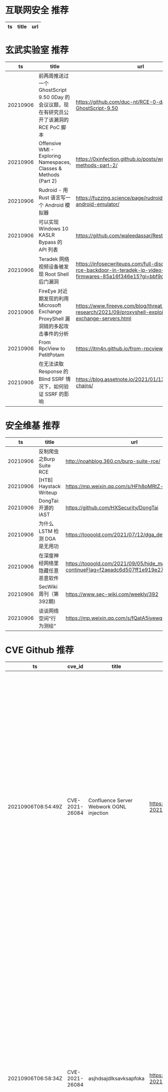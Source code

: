 # 互联网安全 推荐
| ts | title | url| 
| --- | --- | ---| 


# 玄武实验室 推荐
| ts | title | url| 
| --- | --- | ---| 
| 20210906 | 前两周推送过一个 GhostScript 9.50 0Day 的会议议题，现在有研究员公开了该漏洞的 RCE PoC 脚本 | https://github.com/duc-nt/RCE-0-day-for-GhostScript-9.50| 
| 20210906 | Offensive WMI - Exploring Namespaces, Classes & Methods (Part 2) | https://0xinfection.github.io/posts/wmi-classes-methods-part-2/| 
| 20210906 | Rudroid - 用 Rust 语言写一个 Android 模拟器 | https://fuzzing.science/page/rudroid-worlds-worst-android-emulator/| 
| 20210906 | 可以实现 Windows 10 KASLR Bypass 的 API 列表 | https://github.com/waleedassar/RestrictedKernelLeaks| 
| 20210906 | Teradek 网络视频设备被发现 Root Shell 后门漏洞 | https://infosecwriteups.com/full-disclosure-0-day-rce-backdoor-in-teradek-ip-video-device-firmwares-85a16f346e15?gi=bbf9cd352aa6| 
| 20210906 | FireEye 对近期发现的利用 Microsoft Exchange ProxyShell 漏洞链的多起攻击事件的分析 | https://www.fireeye.com/blog/threat-research/2021/09/proxyshell-exploiting-microsoft-exchange-servers.html| 
| 20210906 | From RpcView to PetitPotam | https://itm4n.github.io/from-rpcview-to-petitpotam/| 
| 20210906 | 在无法读取 Response 的 Blind SSRF 情况下，如何验证 SSRF 的影响 | https://blog.assetnote.io/2021/01/13/blind-ssrf-chains/| 


# 安全维基 推荐
| ts | title | url| 
| --- | --- | ---| 
| 20210906 | 反制爬虫之Burp Suite RCE | http://noahblog.360.cn/burp-suite-rce/| 
| 20210906 | [HTB] Haystack Writeup | https://mp.weixin.qq.com/s/HFh8pMRtZ-fm_-0lMoUqvw| 
| 20210906 | DongTai: 开源的 IAST | https://github.com/HXSecurity/DongTai| 
| 20210906 | 为什么 LSTM 检测 DGA 是无用功 | https://toooold.com/2021/07/12/dga_detection.html| 
| 20210906 | 在深度神经网络里隐藏任意恶意软件 | https://toooold.com/2021/09/05/hide_malware_ann.html?continueFlag=f2aeadc6d507ff1e919e27925b7e4d4a| 
| 20210906 | SecWiki周刊（第392期) | https://www.sec-wiki.com/weekly/392| 
| 20210906 | 谈谈网络空间“行为测绘” | https://mp.weixin.qq.com/s/fQatA5iyewqRBMWtpVjsRA| 


# CVE Github 推荐
| ts | cve_id | title | url | cve_detail| 
| --- | --- | --- | --- | ---| 
| 20210906T08:54:49Z | CVE-2021-26084 | Confluence Server Webwork OGNL injection | https://github.com/h3v0x/CVE-2021-26084_Confluence | In affected versions of Confluence Server and Data Center, an OGNL injection vulnerability exists that would allow an authenticated user, and in some instances an unauthenticated user, to execute arbitrary code on a Confluence Server or Data Center instance. The vulnerable endpoints can be accessed by a non-administrator user or unauthenticated user if ‘Allow people to sign up to create their account’ is enabled. To check whether this is enabled go to COG > User Management > User Signup Options. The affected versions are before version 6.13.23, from version 6.14.0 before 7.4.11, from version 7.5.0 before 7.11.6, and from version 7.12.0 before 7.12.5.| 
| 20210906T06:58:34Z | CVE-2021-26084 | asjhdsajdlksavksapfoka | https://github.com/p1gz/CVE-2021-26084-Confluence-OGNL | In affected versions of Confluence Server and Data Center, an OGNL injection vulnerability exists that would allow an authenticated user, and in some instances an unauthenticated user, to execute arbitrary code on a Confluence Server or Data Center instance. The vulnerable endpoints can be accessed by a non-administrator user or unauthenticated user if ‘Allow people to sign up to create their account’ is enabled. To check whether this is enabled go to COG > User Management > User Signup Options. The affected versions are before version 6.13.23, from version 6.14.0 before 7.4.11, from version 7.5.0 before 7.11.6, and from version 7.12.0 before 7.12.5.| 
| 20210906T06:50:06Z | CVE-2021-3156 | Null | https://github.com/Y3A/CVE-2021-3156 | Sudo before 1.9.5p2 contains an off-by-one error that can result in a heap-based buffer overflow, which allows privilege escalation to root via %sudoedit -s% and a command-line argument that ends with a single backslash character.| 
| 20210906T03:58:31Z | CVE-2021-34371 | CVE-2021-34371.jar | https://github.com/zwjjustdoit/CVE-2021-34371.jar | Neo4j through 3.4.18 (with the shell server enabled) exposes an RMI service that arbitrarily deserializes Java objects, e.g., through setSessionVariable. An attacker can abuse this for remote code execution because there are dependencies with exploitable gadget chains.| 


# klee on Github 推荐
| ts | title | url | stars | forks| 
| --- | --- | --- | --- | ---| 
| 20210906T11:51:17Z | Null | https://github.com/Hidayatilman/KleeBOT | 1 | 0| 
| 20210906T11:41:15Z | Personal Blog | https://github.com/klee1611/klee1611.github.io | 0 | 0| 
| 20210906T11:10:50Z | An open-source Chinese font derived from Fontworks% Klee One. 一款基于 FONTWORKS 的 Klee One 的开源中文字体。 | https://github.com/lxgw/LxgwWenKai | 2726 | 71| 
| 20210906T09:41:40Z | RVT is a collection of tools/libraries to support both static and dynamic verification of Rust programs. | https://github.com/project-oak/rust-verification-tools | 178 | 19| 
| 20210906T08:09:22Z | This repo consists of some art samples of a student e-learning game project called %Das Geheimnis der Kleeblattfarm% | https://github.com/baumgae/Kleeblatt-Farm-Art | 0 | 0| 


# s2e on Github 推荐
| ts | title | url | stars | forks| 
| --- | --- | --- | --- | ---| 
| 20210906T09:41:06Z | Season 2, Episode 1 - In this episode we look at how to correctly host your HTML files, and reverse proxy the ws/ (Websocket) connections back to the Asterisk Service. It%s all done on a single local instance so we are using a self signed certificate. | https://github.com/InnovateAsterisk/S2E1 | 0 | 0| 
| 20210906T02:29:21Z | S2E: A platform for multi-path program analysis with selective symbolic execution. | https://github.com/S2E/s2e | 148 | 37| 


# exploit on Github 推荐
| ts | title | url | stars | forks| 
| --- | --- | --- | --- | ---| 
| 20210906T11:46:35Z | This repository contains some resources for ethical hackers penetration tester 😊 This may contain some files, tools, books, and links that need to be used for good purposes only. Do not do any illegal work using these sources. | https://github.com/rng70/Hacking-Resources | 7 | 0| 
| 20210906T11:42:40Z | This repository is primarily maintained by Omar Santos and includes thousands of resources related to ethical hacking  / penetration testing, digital forensics and incident response (DFIR), vulnerability research, exploit development, reverse engineering, and more. | https://github.com/The-Art-of-Hacking/h4cker | 10004 | 1671| 
| 20210906T11:20:40Z | A vulnerable machine made for CTF. In this vulnerable machine Dirty COW vulnerability is used. Dirty COW vulnerability is a type of privilege escalation exploit, which essentially means that it can be used to gain root-user access on any Linux-based system. | https://github.com/risacker/Vulnerable_Machine | 0 | 0| 
| 20210906T11:11:01Z | This repository Contain Tools Of Exploiter Dev | https://github.com/DKBARB10/Exploit_Dev | 0 | 0| 
| 20210906T11:03:07Z | Open-Source Vulnerability Intelligence Center - Unified source of vulnerability, exploit and threat Intelligence feeds | https://github.com/Patrowl/PatrowlHearsData | 29 | 17| 
| 20210906T10:30:35Z | Moving Object Segmentation in 3D LiDAR Data: A Learning-based Approach Exploiting Sequential Data (RAL/IROS 2021) | https://github.com/PRBonn/LiDAR-MOS | 149 | 26| 
| 20210906T10:02:59Z | WHICH ARE THE BEST SMARTPHONES UNDER 15000 . Best Smartphones under Rs.15000 models 2021  Step by step instructions to track down the best cell phones under Rs.15,000?Take a look  Cell phones have turned into a central piece of our life. We can%t ponder our existence without cell phones. Assuming you are hoping to purchase a Smartphones under ₹15,000, look at our rundown. There are various cell phones accessible in the various sections yet Smartphones under Rs.15,000 are the most jammed cell phone fragment in the Indian market.  We get cell phones that offer fantastic worth and progressed components and execution. The accompanying elements that ought to be thought of while purchasing a Smartphone under Rs.15,000 are battery execution, quick charging, great showcase, nice execution and gaming experience, RAM, Processor, camera, working framework, and all that things are remembered for the underneath cell phones list. Cell phones makers center around making quality innovation that is available for everybody. On the off chance that you are searching for a cell phone in your spending plan, look at the beneath rundown of Best Smartphones under Rs.15,000.  Here is the current rundown of Best Smartphones under Rs 15,000:  Redmi Note 10  Realme 8  Realme Narzo 30  Samsung Galaxy M32  Motorola Moto G30  Redmi Note 10:  WHICH ARE THE BEST SMARTPHONES UNDER 15000  Best Smartphones under Rs.15000 models 2021  Redmi Note 10 is one of the Most outstanding Smartphone under Rs.15000.Redmi has as of late refreshed its Note Series. This gadget accompanies a splendid 6.43 inch full HD show and offers great execution. As far as battery life, this cell phone is the best 5,000mAh battery which can undoubtedly most recent daily, charges from 0 to half inside 30 minutes.  It has a super AMOLED show that permits you to encounter a smooth and vivid survey insight. Redmi Note 10 controlled by the Qualcomm Snapdragon 678 SoC processor that is amazing enough for relaxed gaming just as ordinary undertakings.  Photography is streamlined with a 48 MP Quad Rear camera with a 8MP Ultra-wide focal point, 2MP Macro, and Portrait focal point on the front 13 MP selfie camera. It can record 4K@30fps, support magnificence mode, slow movement, and different elements.  Redmi Note 10 has double sound system speakers with Hi-Res ensured sound for a vivid sound encounter. The side-mounted unique finger impression sensor accompanies a flush plan to give you an exceptional vibe.  Presently you can open your gadget effectively with a smidgen. Shields your gadget from unforeseen falls and undesirable scratches with Corning Gorilla glasses. Redmi Note 10 comes in 3 distinctive slick shadings Aqua Green, Shadow Black, Frost white.3.5mm sound jack, simply attachment and play for constant amusement.  Specialized Specification:  Measurements (mm):160.46 x 74.50 x 8.30  Weight (g):178.80  Battery limit (mAh):5000  Quick charging: Proprietary  Tones: Aqua Green, Frost White, Shadow Black  Show: Screen size (inches):6.43  Touchscreen:Yes  Resolution:1080×2400 pixels  Assurance type:Gorilla Glass  Processor octa-center  Processor make Qualcomm Snapdragon 678  RAM:4GB  Interior storage:64GB  Expandable storage:Yes  Expandable capacity type:microSD  Expandable capacity up to (GB):512  Committed microSD space: Yes  Back camera:48-megapixel + 8-megapixel + 2-megapixel)+ 2-megapixel  No. of Rear Cameras:4  Back autofocus:Yes  Back Flash: Yes  Front camera:13-megapixel  No. of Front Cameras:1  Working framework: Android 11  Skin: MIUI 12  Finger impression sensor: Yes  Compass/Magnetometer:Yes  Nearness sensor: Yes  Accelerometer: Yes  Surrounding light sensor: Yes  Spinner : Yes  Experts  Eye-getting plan.  Great camera yield from the essential camera.  Great presentation and incredible battery life.  Cons  Baffling gaming execution.  Realme 8 :  The Realme 8 is a decent gadget for media utilization with an alluring striking plan. experience splendid, distinctive shadings with a 6.4″ super AMOLED full showcase.  A touch inspecting pace of 180Hz.The fast in-show unique mark scanner gives a simpler open encounter. It accompanies a 5000mAh battery viable with 30W Fast Charging innovation. Hey Res affirmed sound for a vivid sound experience.The super-flimsy 7.99mm and 177g design.6GB RAM with 128GB in-assembled capacity.  The Neon Portrait highlights assist with featuring your magnificence. The Dynamic Bokeh highlights assist you with taking more jazzy and dynamic pictures. The front and back cameras assist you with exploiting your inventiveness.  Quickly charge the gadget to 100% in only 65 minutes. By utilizing slant shift mode you can add smaller than normal impacts to your photographs to make them look adorable and excellent. Assuming you are searching for Smartphones under Rs.15,000, you can go for Realme 8.  We should take a gander at some specialized components:  Measurements (mm):160.60 x 73.90 x 7.99  Weight (g):177.00  Battery limit (mAh):5000  Quick charging: Proprietary  Shadings: Cyber Black, Cyber Silver  Screen size (inches):6.40  Touchscreen: Yes  Resolution:1080×2400 pixels  Processor octa-center  Processor make: MediaTek Helio G95  RAM:8GB  Inner storage:128GB  Expandable capacity: Yes  Expandable capacity type:microSD  Back camera:64-megapixel + 8-megapixel + 2-megapixel + 2-megapixel  No. of Rear Cameras:4  Back self-adjust: Yes  Back Flash: Yes  Front camera:16-megapixel  No. of Front Cameras:1  Working framework: Android 11  Skin: Realme UI 2.0  Face open: Yes  In-Display Fingerprint Sensor: Yes  Compass/Magnetometer:Yes  Closeness sensor: Yes  Accelerometer: Yes  Encompassing light sensor: Yes  Gyrator : Yes  Stars  Cons  Dependable execution  Disillusioning camera experience  90Hz revive rate show  Bloatware-perplexed UI  Great battery life.  Slow charging  Realme Narzo 30:  On the off chance that you are searching for Best Smartphones under Rs.15,000, look at this Realme Narzo 30. The Realme Narzo 30 is a recently dispatched cell phone with brilliant components.  Realme is one of the quickest developing brand in the Indian market. Going to its particulars, the new gadget has a splendid 6.5″ presentation which can assist you with opening up a totally different skyline. The cell phone has a huge 5000mAh battery. The gadget accompanies a MediaTek Helio G-85 octa-center processor. Realme Narzo 30 displays 64GB that is further expandable up to 256GB utilizing a microSD card. It accompanies a 48 MP AI Triple Camera with a 16MP front camera.  It offers availability alternatives like Mobile Hotspot, Bluetooth v5.0, A-GPS Glonass, WiFi 802.11, USB Type-C, USB Charging alongside help for 4G VoLTE organization.  This presentation of this Realme Narzo 30 offers a smooth looking over experience. This Realme Narzo 30 components a race track-roused V-speed configuration to offer an exciting, restless look. The realme Narzo 30 has Android 11 OS, and it is smooth and easy to use. The Realme Narzo 30 is one of the Most amazing Smartphone under Rs.15,000.  We should take a gander at some specialized provisions:  Screen Size (In Inches):6.5  Show Technology :IPS LCD  Screen Resolution (In Pixels):1080 x 2400  Pixel Density (Ppi):270  Invigorate Rate:90 Hz  Camera Features:Triple  Back Camera Megapixel:48 + 2 + 2  Front Camera Megapixel:16  Face Detection:Yes  Hdr:Yes  Battery Capacity (Mah):5000  Quick Charging Wattage:30 W  Charging Type Port :Type-C  Cpu:Mediatek Helio G95  Central processor Speed:2×2.05 GHz, 6×2.0 GHz  Processor Cores:Octa  Ram:4 GB  Gpu:Mali-G76 MC4  Measurements (Lxbxh-In Mm):162.3 x 75.4 x 9.4  Weight (In Grams):192  Storage:64 GB  Stars  Extraordinary presentation to watch recordings.  Respectable essential camera in daytime.  Cons  Helpless low-light camera execution.  Samsung Galaxy F22:  Samsung presents the Samsung universe F22 cell phone which is the Best Smartphone under Rs.15,000.if you are a moderate client like online media, observe a few recordings, and mess around for the sake of entertainment, then, at that point this telephone is intended for you. Keeping in see the mid-range level of passage Samsung has made its quality felt inside the majority. Eminent telephone with a heavenly look and very magnificent execution  Samsung Galaxy F22 accompanies a 16.23cm(6.4″)sAMOLED vastness U showcase. Super AMOLED with HD very much designed which is satisfying to the eye for long viewing.Glam up your feed with a genuine 42MP Quad camera. Consistent performing various tasks, monstrous capacity, and force loaded with the MTK G80 processor.Scanner.Available in two cool shadings Denim dark, Denim blue.  Samsung Galaxy F22 accompanies a 6000mAh battery so you can go a whole day without having to continually re-energize. Each photograph that you catch on this Samsung cosmic system F22 will be clear and reasonable. make your installment speedy and quick by utilizing Samsung pay smaller than usual.  We should take a gander at some specialized components:  Measurements (mm):159.90 x 74.00 x 9.30  Weight (g):203.00  Battery limit (mAh):6000  Screen size (inches):6.40  Touchscreen:Yes  Resolution:720×1600 pixels  Assurance type:Gorilla Glass  Processor:octa-center  Processor make:MediaTek Helio G80  RAM:4GB  Inward storage:64GB  Working system:Android 11  Back camera:48-megapixel 8-megapixel + 2-megapixel + 2-megapixel  No. of Rear Cameras:4  Back autofocus:Yes  front camera:13-megapixel  No. of Front Cameras:1  Aces:  90 Hz Refresh Rate.  Samsung Pay Mini.  Up-to-date Design.Motorola Moto G30:   Motorola  Moto G30: Motorola has dispatched Moto G30 is one of the Most outstanding Smartphones under Rs.15,000 in India. The cell phone has Android 11 OS with a close stock interface. Moto G30 accompanies a quad-camera which incorporates a 64MP essential sensor and 13 MP camera at the front. Moto G30 has two distinct shadings Dark Pearl and Pastel Sky tones.   Moto G30 accompanies a 6.5-inch HD show with a 20:9 angle ratio,90Hz revive rate, and 720*1600 pixels show goal. The Moto G30 runs on Android 11. The telephone is stacked with highlights like Night Vision, shot advancement, Auto grin catch, HDR, and RAW photograph output.it is controlled by a Qualcomm Snapdragon 662 octa-center processor alongside 4 GB of RAM.it accompanies 64 GB of installed stockpiling that is expandable up to 512GB by means of a microSD card.   Moto G30 has a 5,000mAh battery that can go more than 2 days on a solitary charge. Far reaching equipment and programming security ensure your own information is better ensured. By utilizing NFC innovation assists you with making smooth, quick, and secure installments when you hold it close to a NFC terminal.Connectivity choice incorporate Wi-Fi 802.11 a/b/g/n/ac, GPS, Bluetooth v5.00, NFC, and USB Type-C.It has measurements 169.60 x 75.90 x 9.80mm and weighs 225.00 g.   We should take a gander at some specialized components:   Manufacturer:Moto   Model:G30   Dispatch Date (Global):09-03-2021   Working System:Android   Operating system Version:11   Display:6.50-inch, 720×1600 pixels   Processor:Qualcomm Snapdragon 662   RAM:4GB   Battery Capacity:5000mAh   Back Camera: 64MP + 8MP +2MP   Front Camera:13MP   Computer chip Speed:4×2.0 GHz, 4×1.8 GHz   Processor Cores:Octa-center   Gpu:Adreno 610   Measurements (Lxbxh-In Mm) :165.2 x 75.7 x 9.1   Weight (In Grams) :200   Storage:128 GB   Quick Charging Wattage:20W   Charging Type Port:Type-C   Experts:   High invigorate rate show   Clean Android 11 UI   Great battery execution   Good cameras   Cons:   Huge and cumbersome   Forceful Night mode.   FOR THIS KIND OF MORE COOL STUFF VISIT OUR SITE (JUSTNEWSDAY.COM) | https://github.com/JNDreviews/est-Smartphones-under-Rs.15000- | 0 | 0| 
| 20210906T09:45:40Z | xcube is a Python package for generating and exploiting data cubes powered by xarray, dask, and zarr. | https://github.com/dcs4cop/xcube | 77 | 13| 
| 20210906T09:15:15Z | Auto IP range scanner & exploit tool for BlueKeep metasploit module | https://github.com/ind3p3nd3nt/BlueRDPSploit | 14 | 8| 
| 20210906T09:04:44Z | Exploit Development and Reverse Engineering with GDB Made Easy | https://github.com/pwndbg/pwndbg | 3934 | 563| 


# backdoor on Github 推荐
| ts | title | url | stars | forks| 
| --- | --- | --- | --- | ---| 
| 20210906T03:08:15Z | A curated list of backdoor learning resources | https://github.com/THUYimingLi/backdoor-learning-resources | 305 | 57| 
| 20210906T03:01:44Z | A highly resilient Zero-Conf (Plug & Play) solution to remotely manage any LAN using failproof SSH tunnels. | https://github.com/NassimBentarka/NBN-Pi-Core | 1 | 0| 
| 20210906T02:05:04Z | Null | https://github.com/ssllllll/Backdoored-Plugin | 3 | 1| 
| 20210906T00:10:09Z | Threat Emulation and Red Teaming Framework, The Hacking Software for normal people. | https://github.com/quantumcore/remote_hacker_probe | 84 | 32| 


# symbolic execution on Github 推荐
| ts | title | url | stars | forks| 
| --- | --- | --- | --- | ---| 
| 20210906T09:10:26Z | The symbolic execution engine powering the K Framework | https://github.com/kframework/kore | 157 | 34| 
| 20210906T03:28:16Z | Triton is a Dynamic Binary Analysis (DBA) framework. It provides internal components like a Dynamic Symbolic Execution (DSE) engine, a dynamic taint engine, AST representations of the x86, x86-64, ARM32 and AArch64 Instructions Set Architecture (ISA), SMT simplification passes, an SMT solver interface and, the last but not least, Python bindings. | https://github.com/JonathanSalwan/Triton | 1882 | 391| 
| 20210906T02:29:21Z | S2E: A platform for multi-path program analysis with selective symbolic execution. | https://github.com/S2E/s2e | 148 | 37| 
| 20210906T02:14:58Z | Symbolic execution tool | https://github.com/trailofbits/manticore | 2446 | 362| 


# big4 on Github 推荐
| ts | title | url | stars | forks| 
| --- | --- | --- | --- | ---| 


# fuzz on Github 推荐
| ts | title | url | stars | forks| 
| --- | --- | --- | --- | ---| 
| 20210906T11:43:56Z | OSS-Fuzz - continuous fuzzing for open source software. | https://github.com/google/oss-fuzz | 6634 | 1356| 
| 20210906T11:32:53Z | SecLists is the security tester%s companion. It%s a collection of multiple types of lists used during security assessments, collected in one place. List types include usernames, passwords, URLs, sensitive data patterns, fuzzing payloads, web shells, and many more. | https://github.com/danielmiessler/SecLists | 33423 | 17329| 
| 20210906T11:30:54Z | Null | https://github.com/zyrouge/fuzzle | 0 | 1| 
| 20210906T11:03:24Z | Kernel fuzzer inspired by Syzkaller | https://github.com/SunHao-0/healer | 115 | 14| 
| 20210906T10:54:06Z | Advanced Fuzzing Library - Slot your Fuzzer together in Rust! Scales across cores and machines. For Windows, Android, MacOS, Linux, no_std, ... | https://github.com/AFLplusplus/LibAFL | 534 | 50| 
| 20210906T10:47:10Z | This is to replicate the Economist%s daily chart of 2021/08/31, Covid-19 patients with severe symptoms suffer long-lasting cognitive impairments | https://github.com/lukorir/caught_by_the_fuzz | 0 | 0| 
| 20210906T10:18:20Z | Null | https://github.com/creator5112011/fuzzy-sniffle | 0 | 0| 
| 20210906T09:42:52Z | Fuzzing tool for the 14th institute | https://github.com/Radon10043/fuzzing-tool-14 | 0 | 2| 
| 20210906T09:33:11Z | White-box fuzzer for Java bytecode | https://github.com/vorpal-research/kex | 7 | 10| 
| 20210906T09:31:31Z | syzkaller is an unsupervised coverage-guided kernel fuzzer | https://github.com/google/syzkaller | 3673 | 868| 



# 日更新程序
